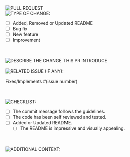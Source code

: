 <img src="https://readme-typing-svg.demolab.com?font=Poppins&weight=700&size=25&duration=1&pause=1&color=EB008B&center=true&vCenter=true&repeat=false&width=170&height=25&lines=PULL+REQUEST" alt="PULL REQUEST" />

<br/>

<img src="https://readme-typing-svg.demolab.com?font=Poppins&weight=600&size=19&duration=1&pause=1&color=00B8B5&center=true&vCenter=true&repeat=false&width=165&height=19&lines=TYPE+OF+CHANGE:" alt="TYPE OF CHANGE:" />

- [ ] Added, Removed or Updated README
- [ ] Bug fix
- [ ] New feature
- [ ] Improvement

<br/>
<br/>

<img src="https://readme-typing-svg.demolab.com?font=Poppins&weight=600&size=19&duration=1&pause=1&color=00B8B5&center=true&vCenter=true&repeat=false&width=400&height=19&lines=DESCRIBE+THE+CHANGE+THIS+PR+INTRODUCE" alt="DESCRIBE THE CHANGE THIS PR INTRODUCE" />

<!--
If you've added, removed, or updated README, please take a moment to describe the changes.
--->

<br/>
<br/>

<img src="https://readme-typing-svg.demolab.com?font=Poppins&weight=600&size=19&duration=1&pause=1&color=00B8B5&center=true&vCenter=true&repeat=false&width=220&height=19&lines=RELATED+ISSUE+(IF+ANY):" alt="RELATED ISSUE (IF ANY):" />

Fixes/Implements #(issue number)

<br/>
<br/>

<img src="https://readme-typing-svg.demolab.com?font=Poppins&weight=600&size=19&duration=1&pause=1&color=00B8B5&center=true&vCenter=true&repeat=false&width=105&height=19&lines=CHECKLIST:" alt="CHECKLIST:" />

- [ ] The commit message follows the guidelines.
- [ ] The code has been self reviewed and tested.
- [ ] Added or Updated README.
  - [ ] The README is impressive and visually appealing.

<br/>
<br/>

<img src="https://readme-typing-svg.demolab.com?font=Poppins&weight=600&size=19&duration=1&pause=1&color=00B8B5&center=true&vCenter=true&repeat=false&width=210&height=19&lines=ADDITIONAL+CONTEXT:" alt="ADDITIONAL CONTEXT:" />

<!--
If you've added, removed, or updated README:

- Screenshots of the README
- Any other relevant information
--->

<br/>
<br/>